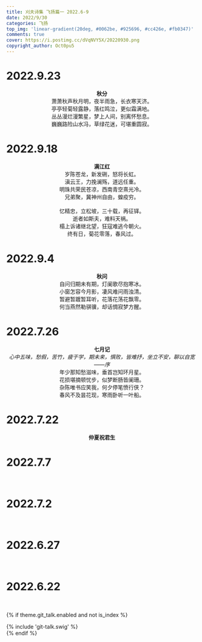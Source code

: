 ```yaml
---
title: 刈夫诗集 飞扬篇一 2022.6-9
date: 2022/9/30
categories: 飞扬
top_img: 'linear-gradient(20deg, #0062be, #925696, #cc426e, #fb0347)'
comments: true
cover: https://i.postimg.cc/dVqNVY5X/20220930.png
copyright_author: Oct0pu5
---
```


<h1>2022.9.23</h1>
<center>
<b>秋分</b><br>
萧萧秋声秋月明，夜半雨急，长衣寒天济。<br>
亭亭轻菊轻露静，落红鸣泣，更似霜满地。<br>
丛丛漫烂漫繁星，梦上人间，别离怀愁息。<br>
巍巍路险山水冯，草绿花迷，可堪重圆寂。<br>
</center>

<h1>2022.9.18</h1>
<center>
<b>满江红</b><br>
岁陈苍龙，新发硎，怒将长虹。<br>
滇云王，力挽澜殇，道远任重。<br>
明珠共荣民苍凉，西南青空熹光冷。<br>
兄弟聚，冀神州自由，蝗疫穷。<br>
<br>
忆精忠，立松坡，三十载，再征铎。<br>
逝者如斯夫，难料天祸。<br>
榻上诉诸继北望，狂寇难逃今朝火。<br>
终有日，菊花零落，春风过。<br>
</center>

<h1>2022.9.4</h1>
<center>
<b>秋问</b><br>
自问归期未有期，灯阑歌尽抱寒冰。<br>
小窗怎容今月影，凄风难问雨浊清。<br>
暂避暂踱暂耳听，花落花荡花飘零。<br>
何当燕然勒骐骥，却话惆寂梦方醒。<br>
</center>

<h1>2022.7.26</h1>
<center>
<b>七月记 </b><br>
<i>心中五味，愁假，苦竹，疲于学，期未来，惧败，皆难抒，坐立不安，聊以自宽 ——序</i><br>
年少那知愁滋味，垂首岂知环月星。<br>
花损堪摘顿忧步，似梦断肠皆阑珊。<br>
杂陈唯书应笑我，何夕停笔愤行侠？<br>
春风不及昙花现，寒雨卧听一叶船。<br>
</center>

<h1>2022.7.22</h1>
<center>
<b>仲夏祝君生</b><br>

</center>

<h1>2022.7.7</h1>
<center>
<b></b><br>
</center>

<h1>2022.7.2</h1>
<center>
<b></b><br>
</center>

<h1>2022.6.27</h1>
<center>
<b></b><br>
</center>

<h1>2022.6.22</h1>
<center>
<b></b><br>
</center>

{% if theme.git_talk.enabled and not is_index %}  
<div>{% include 'git-talk.swig' %}</div>  
{% endif %}